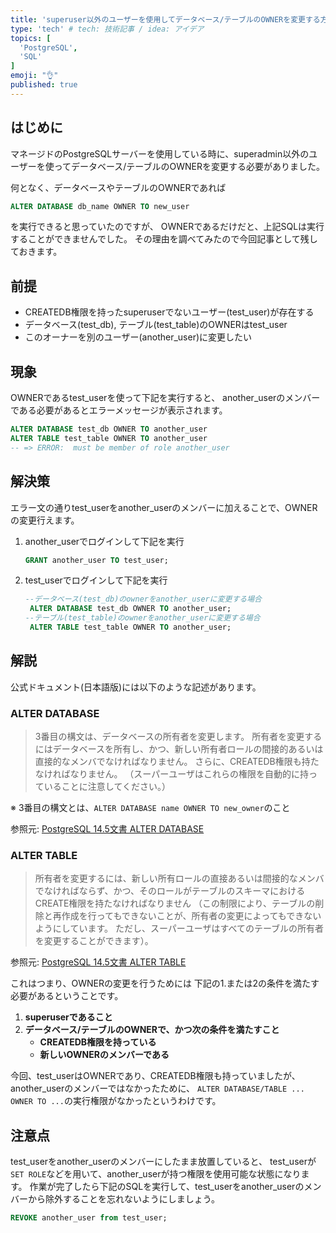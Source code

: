 ```yaml
---
title: 'superuser以外のユーザーを使用してデータベース/テーブルのOWNERを変更する方法'
type: 'tech' # tech: 技術記事 / idea: アイデア
topics: [
  'PostgreSQL',
  'SQL'
]
emoji: "👌"
published: true
---
```


## はじめに

マネージドのPostgreSQLサーバーを使用している時に、superadmin以外のユーザーを使ってデータベース/テーブルのOWNERを変更する必要がありました。

何となく、データベースやテーブルのOWNERであれば
```SQL
ALTER DATABASE db_name OWNER TO new_user
```
を実行できると思っていたのですが、
OWNERであるだけだと、上記SQLは実行することができませんでした。
その理由を調べてみたので今回記事として残しておきます。

## 前提

- CREATEDB権限を持ったsuperuserでないユーザー(test_user)が存在する
- データベース(test_db), テーブル(test_table)のOWNERはtest_user
- このオーナーを別のユーザー(another_user)に変更したい

## 現象

OWNERであるtest_userを使って下記を実行すると、
another_userのメンバーである必要があるとエラーメッセージが表示されます。

```SQL
ALTER DATABASE test_db OWNER TO another_user
ALTER TABLE test_table OWNER TO another_user
-- => ERROR:  must be member of role another_user
```

## 解決策

エラー文の通りtest_userをanother_userのメンバーに加えることで、OWNERの変更行えます。

1. another_userでログインして下記を実行
    ```SQL
    GRANT another_user TO test_user;
    ```
1. test_userでログインして下記を実行
   ```SQL
   --データベース(test_db)のownerをanother_userに変更する場合
    ALTER DATABASE test_db OWNER TO another_user;
   --テーブル(test_table)のownerをanother_userに変更する場合
    ALTER TABLE test_table OWNER TO another_user;
   ```

## 解説

公式ドキュメント(日本語版)には以下のような記述があります。

### ALTER DATABASE
>3番目の構文は、データベースの所有者を変更します。 所有者を変更するにはデータベースを所有し、かつ、新しい所有者ロールの間接的あるいは直接的なメンバでなければなりません。
>さらに、CREATEDB権限も持たなければなりません。 （スーパーユーザはこれらの権限を自動的に持っていることに注意してください。）

※ 3番目の構文とは、```ALTER DATABASE name OWNER TO new_owner```のこと

参照元: [PostgreSQL 14.5文書 ALTER DATABASE](https://www.postgresql.jp/document/14/html/sql-alterdatabase.html)

### ALTER TABLE

>所有者を変更するには、新しい所有ロールの直接あるいは間接的なメンバでなければならず、かつ、そのロールがテーブルのスキーマにおけるCREATE権限を持たなければなりません 
>（この制限により、テーブルの削除と再作成を行ってもできないことが、所有者の変更によってもできないようにしています。 ただし、スーパーユーザはすべてのテーブルの所有者を変更することができます）。

参照元: [PostgreSQL 14.5文書 ALTER TABLE](https://www.postgresql.jp/document/14/html/sql-altertable.html)

これはつまり、OWNERの変更を行うためには
下記の1.または2の条件を満たす必要があるということです。
1. **superuserであること**
2. **データベース/テーブルのOWNERで、かつ次の条件を満たすこと**
    - **CREATEDB権限を持っている**
    - **新しいOWNERのメンバーである**

今回、test_userはOWNERであり、CREATEDB権限も持っていましたが、
another_userのメンバーではなかったために、
```ALTER DATABASE/TABLE ... OWNER TO ...```の実行権限がなかったというわけです。

## 注意点

test_userをanother_userのメンバーにしたまま放置していると、
test_userが```SET ROLE```などを用いて、another_userが持つ権限を使用可能な状態になります。
作業が完了したら下記のSQLを実行して、test_userをanother_userのメンバーから除外することを忘れないようにしましょう。

```SQL
REVOKE another_user from test_user;
```